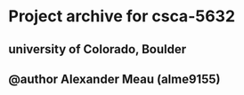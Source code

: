 # Project archive for csca-5632 
## university of Colorado, Boulder
## @author Alexander Meau (alme9155)
